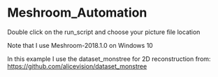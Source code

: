 # Meshroom_Automation

Double click on the run_script and choose your picture file location

Note that I use Meshroom-2018.1.0 on Windows 10

In this example I use the dataset_monstree for 2D reconstruction from: https://github.com/alicevision/dataset_monstree

